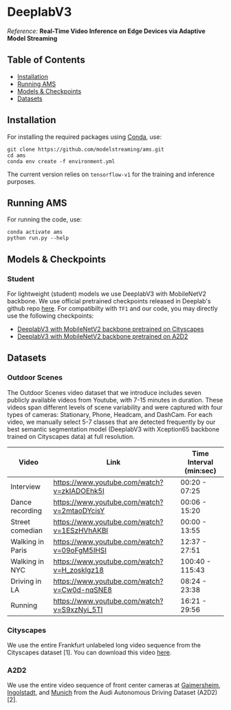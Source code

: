 # DeeplabV3

*Reference:* **Real-Time Video Inference on Edge Devices via Adaptive Model Streaming**

## Table of Contents
- [Installation](#installation)
- [Running AMS](#running-ams)
- [Models & Checkpoints](#models-&-checkpoints)
- [Datasets](#datasets)

## Installation
For installing the required packages using [Conda](https://conda.io/projects/conda/en/latest/user-guide/install/index.html), use:
```
git clone https://github.com/modelstreaming/ams.git
cd ams
conda env create -f environment.yml
```
The current version relies on `tensorflow-v1` for the training and inference purposes. 

## Running AMS
For running the code, use:
```
conda activate ams
python run.py --help
```

## Models & Checkpoints
### Student
For lightweight (student) models we use DeeplabV3 with MobileNetV2 backbone. We use official pretrained checkpoints released in Deeplab's github repo [here](https://github.com/tensorflow/models/tree/master/research/deeplab/g3doc/model_zoo.md). For compatibilty with `TF1` and our code, you may directly use the following checkpoints:
- [DeeplabV3 with MobileNetV2 backbone pretrained on Cityscapes](./checkpoints/deeplabv3_mobilenetv2_cityscapes)
- [DeeplabV3 with MobileNetV2 backbone pretrained on A2D2](./checkpoints/deeplabv3_mobilenetv2_a2d2)

## Datasets
### Outdoor Scenes
The Outdoor Scenes video dataset that we introduce includes seven publicly available videos from Youtube, with 7-15 minutes in duration. These videos span different levels of scene variability and were captured with four types of cameras: Stationary, Phone, Headcam, and DashCam.  For each video, we manually select 5-7 classes that are detected frequently by our best semantic segmentation model (DeeplabV3 with Xception65 backbone trained on Cityscapes data) at full resolution.

| Video | Link | Time Interval (min:sec) |
| --- | --- | --- |
|Interview | https://www.youtube.com/watch?v=zkIADOEhk5I | 00:20 - 07:25 |
|Dance recording | https://www.youtube.com/watch?v=2mtaoDYcisY | 00:06 - 15:20 | 
|Street comedian | https://www.youtube.com/watch?v=1ESzHVhAKBI | 00:00 - 13:55 | 
|Walking in Paris | https://www.youtube.com/watch?v=09oFgM5IHSI | 12:37 - 27:51 | 
|Walking in NYC | https://www.youtube.com/watch?v=H_zosklgz18 | 100:40 - 115:43 |
|Driving in LA | https://www.youtube.com/watch?v=Cw0d-nqSNE8 | 08:24 - 23:38 |
|Running | https://www.youtube.com/watch?v=S9xzNyi_5TI | 16:21 - 29:56 |

### Cityscapes
We use the entire Frankfurt unlabeled long video sequence from the Cityscapes dataset [1]. You can download this video [here](https://www.cityscapes-dataset.com/file-handling/?packageID=27).

### A2D2
We use the entire video sequence of front center cameras at [Gaimersheim](https://aev-autonomous-driving-dataset.s3.eu-central-1.amazonaws.com/camera_lidar-20180810150607_camera_frontcenter.tar), [Ingolstadt](https://aev-autonomous-driving-dataset.s3.eu-central-1.amazonaws.com/camera_lidar-20190401145936_camera_frontcenter.tar), and [Munich](https://aev-autonomous-driving-dataset.s3.eu-central-1.amazonaws.com/camera_lidar-20190401121727_camera_frontcenter.tar) from the Audi Autonomous Driving Dataset (A2D2) [2].
